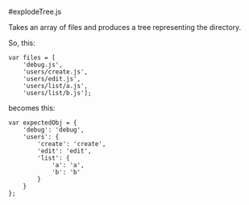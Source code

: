 #explodeTree.js

Takes an array of files and produces a tree representing the directory.

So, this:

```
var files = [
    'debug.js',
    'users/create.js',
    'users/edit.js',
    'users/list/a.js',
    'users/list/b.js'];
```

becomes this:

```
var expectedObj = {
    'debug': 'debug',
    'users': {
        'create': 'create',
        'edit': 'edit',
        'list': {
            'a': 'a',
            'b': 'b'
        }
    }
};
```
